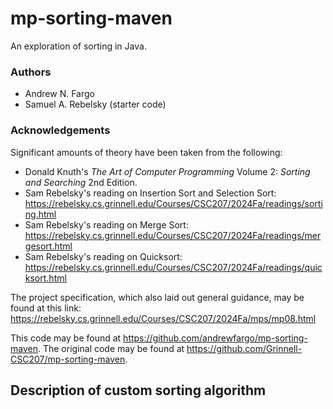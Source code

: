 # mp-sorting-maven

An exploration of sorting in Java.

### Authors

* Andrew N. Fargo
* Samuel A. Rebelsky (starter code)

### Acknowledgements

Significant amounts of theory have been taken from the following:
* Donald Knuth's *The Art of Computer Programming* Volume 2: *Sorting and Searching* 2nd Edition.
* Sam Rebelsky's reading on Insertion Sort and Selection Sort: <https://rebelsky.cs.grinnell.edu/Courses/CSC207/2024Fa/readings/sorting.html>
* Sam Rebelsky's reading on Merge Sort: <https://rebelsky.cs.grinnell.edu/Courses/CSC207/2024Fa/readings/mergesort.html>
* Sam Rebelsky's reading on Quicksort: <https://rebelsky.cs.grinnell.edu/Courses/CSC207/2024Fa/readings/quicksort.html>

The project specification, which also laid out general guidance, may be found at this link: <https://rebelsky.cs.grinnell.edu/Courses/CSC207/2024Fa/mps/mp08.html>

This code may be found at <https://github.com/andrewfargo/mp-sorting-maven>. The original code may be found at <https://github.com/Grinnell-CSC207/mp-sorting-maven>.

Description of custom sorting algorithm
---------------------------------------


